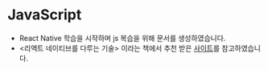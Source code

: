 # JavaScript
* React Native 학습을 시작하며 js 복습을 위해 문서를 생성하였습니다.
* <리액트 네이티브를 다루는 기술> 이라는 책에서 추천 받은 [사이트](https://ko.javascript.info/)를 참고하였습니다.